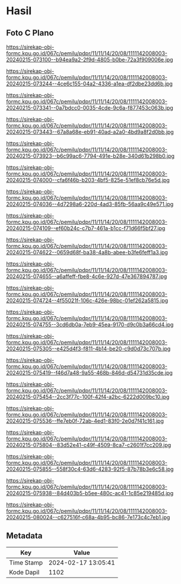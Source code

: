 # Hasil

## Foto C Plano

https://sirekap-obj-formc.kpu.go.id/067c/pemilu/pdpr/11/11/14/20/08/1111142008003-20240215-073100--b94ea9a2-2f9d-4805-b0be-72a3f909006e.jpg

https://sirekap-obj-formc.kpu.go.id/067c/pemilu/pdpr/11/11/14/20/08/1111142008003-20240215-073244--4ce6c155-04a2-4336-a1ea-df2dbe23dd6b.jpg

https://sirekap-obj-formc.kpu.go.id/067c/pemilu/pdpr/11/11/14/20/08/1111142008003-20240215-073341--0a7bdcc0-0035-4cde-9c6a-f877453c063b.jpg

https://sirekap-obj-formc.kpu.go.id/067c/pemilu/pdpr/11/11/14/20/08/1111142008003-20240215-073443--67a8a68e-eb91-40ad-a2a0-4bd9a8f2d0bb.jpg

https://sirekap-obj-formc.kpu.go.id/067c/pemilu/pdpr/11/11/14/20/08/1111142008003-20240215-073923--b6c99ac6-7794-491e-b28e-340d61b298b0.jpg

https://sirekap-obj-formc.kpu.go.id/067c/pemilu/pdpr/11/11/14/20/08/1111142008003-20240215-074000--cfa6f46b-b203-4bf5-825e-51ef8cb76e5d.jpg

https://sirekap-obj-formc.kpu.go.id/067c/pemilu/pdpr/11/11/14/20/08/1111142008003-20240215-074036--4d7298a6-220d-4ad3-85fb-56aa9c49e571.jpg

https://sirekap-obj-formc.kpu.go.id/067c/pemilu/pdpr/11/11/14/20/08/1111142008003-20240215-074109--ef60b24c-c7b7-461a-b1cc-f71d66f5bf27.jpg

https://sirekap-obj-formc.kpu.go.id/067c/pemilu/pdpr/11/11/14/20/08/1111142008003-20240215-074622--0659d68f-ba38-4a8b-abee-b3fe6feff1a3.jpg

https://sirekap-obj-formc.kpu.go.id/067c/pemilu/pdpr/11/11/14/20/08/1111142008003-20240215-074655--a6affeff-fbe8-4c6e-927d-47e367894787.jpg

https://sirekap-obj-formc.kpu.go.id/067c/pemilu/pdpr/11/11/14/20/08/1111142008003-20240215-074724--4f55021f-106c-426e-98bc-01ef262a5815.jpg

https://sirekap-obj-formc.kpu.go.id/067c/pemilu/pdpr/11/11/14/20/08/1111142008003-20240215-074755--3cd6db0a-7eb9-45ea-9170-d9c0b3a66cd4.jpg

https://sirekap-obj-formc.kpu.go.id/067c/pemilu/pdpr/11/11/14/20/08/1111142008003-20240215-075305--e425d4f3-f811-4b14-be20-c9d0d73c707b.jpg

https://sirekap-obj-formc.kpu.go.id/067c/pemilu/pdpr/11/11/14/20/08/1111142008003-20240215-075419--f46d7a48-9a55-468b-846d-d54731d35cde.jpg

https://sirekap-obj-formc.kpu.go.id/067c/pemilu/pdpr/11/11/14/20/08/1111142008003-20240215-075454--2cc3f77c-100f-42f4-a2bc-6222d009bc10.jpg

https://sirekap-obj-formc.kpu.go.id/067c/pemilu/pdpr/11/11/14/20/08/1111142008003-20240215-075536--ffe7eb0f-72ab-4ed1-83f0-2e0d7f41c161.jpg

https://sirekap-obj-formc.kpu.go.id/067c/pemilu/pdpr/11/11/14/20/08/1111142008003-20240215-075804--83d52e41-c49f-4509-8ca7-c2601f7cc209.jpg

https://sirekap-obj-formc.kpu.go.id/067c/pemilu/pdpr/11/11/14/20/08/1111142008003-20240215-075855--558f30c4-63d6-4283-92f5-87b78b3e6c58.jpg

https://sirekap-obj-formc.kpu.go.id/067c/pemilu/pdpr/11/11/14/20/08/1111142008003-20240215-075938--84d403b5-b5ee-480c-ac41-1c85e219485d.jpg

https://sirekap-obj-formc.kpu.go.id/067c/pemilu/pdpr/11/11/14/20/08/1111142008003-20240215-080024--c627516f-c68a-4b95-bc86-7e173c4c7eb1.jpg


## Metadata

| Key        | Value               |
| ---------- | ------------------- |
| Time Stamp | 2024-02-17 13:05:41 |
| Kode Dapil | 1102                |



